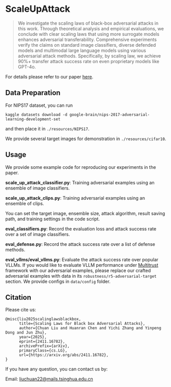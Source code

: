 # ScaleUpAttack

> We investigate the scaling laws of black-box adversarial attacks in this work. Through theoretical analysis and empirical evaluations, we conclude with clear scaling laws that using more surrogate models enhances adversarial transferability. Comprehensive experiments verify the claims on standard image classifiers, diverse defended models and multimodal large language models using various adversarial attack methods. Specifically, by scaling law, we achieve 90%+ transfer attack success rate on even proprietary models like GPT-4o.

For details please refer to our paper [here](https://arxiv.org/abs/2411.16782).

## Data Preparation

For NIPS17 dataset, you can run

    kaggle datasets download -d google-brain/nips-2017-adversarial-learning-development-set

and then place it in `./resources/NIPS17`.

We provide several target images for demonstration in `./resources/cifar10`.

## Usage

We provide some example code for reproducing our experiments in the paper.

**scale_up_attack_classifier.py**: Training adversarial examples using an ensemble of image classifiers. 

**scale_up_attack_clips.py**: Training adversarial examples using an ensemble of clips. 

You can set the target image, ensemble size, attack algorithm, result saving path, and training settings in the code script.

**eval_classifiers.py**: Record the evaluation loss and attack success rate over a set of image classifiers.

**eval_defense.py**: Record the attack success rate over a list of defense methods.

**eval_vllms/eval_vllms.py**: Evaluate the attack success rate over popular VLLMs. If you would like to evaluate VLLM performance under [Multitrust](https://arxiv.org/abs/2406.07057) framework with our adversarial examples, please replace our crafted adversarial examples with data in its `robustness/r5-adversarial-target` section. We provide configs in `data/config` folder.

## Citation
Please cite us:

```
@misc{liu2025scalinglawsblackbox,
      title={Scaling Laws for Black box Adversarial Attacks}, 
      author={Chuan Liu and Huanran Chen and Yichi Zhang and Yinpeng Dong and Jun Zhu},
      year={2025},
      eprint={2411.16782},
      archivePrefix={arXiv},
      primaryClass={cs.LG},
      url={https://arxiv.org/abs/2411.16782}, 
}
```

If you have any question, you can contact us by:  

Email: liuchuan22@mails.tsinghua.edu.cn
